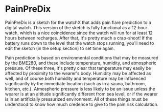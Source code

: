 # PainPreDix
PainPreDix is a sketch for the watchX that adds pain flare prediction to a digital watch.
This version of the sketch is fully functional as a 12-hour watch, which is a nice
coincidence since the watch will run for at least 12 hours between recharges. After
that, it's pretty much a crap-shoot! If the battery runs down to the level that the 
watch stops running, you'll need to edit the sketch (in the setup section) to set
time again.

Pain prediction is based on environmental conditions that may be measured by the 
BME280, and these include temperature, humidity, and atmospheric pressure. Of these
three, it's pretty clear that temperature may easily be affected by proximity to
the wearer's body. Humidity may be affected as well, and of course both humidity 
and temperature may be influenced significantly by the immediate location (such as 
in a sauna, bathroom, kitchen, etc.). Atmospheric pressure is less likely to be an
issue unless the wearer is at an altitude significantly different from sea level, or
if the wearer is in an artificially pressurized environment. All of these things 
must be understood to know how much credence to give to the pain risk calculation.


